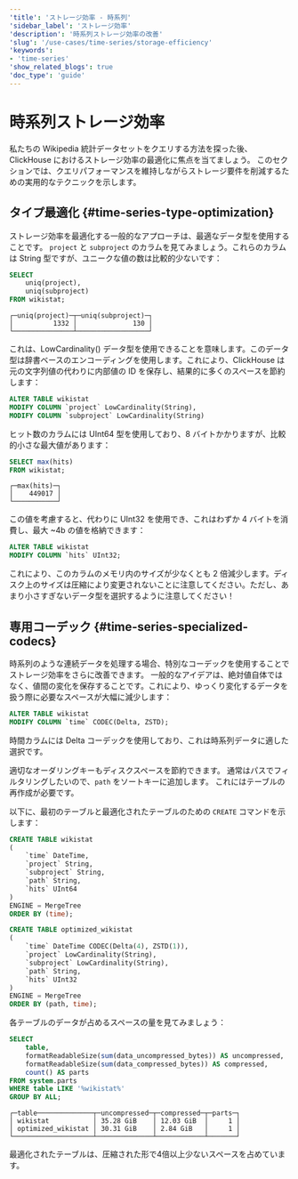 ```yaml
---
'title': 'ストレージ効率 - 時系列'
'sidebar_label': 'ストレージ効率'
'description': '時系列ストレージ効率の改善'
'slug': '/use-cases/time-series/storage-efficiency'
'keywords':
- 'time-series'
'show_related_blogs': true
'doc_type': 'guide'
---
```



# 時系列ストレージ効率

私たちの Wikipedia 統計データセットをクエリする方法を探った後、ClickHouse におけるストレージ効率の最適化に焦点を当てましょう。 
このセクションでは、クエリパフォーマンスを維持しながらストレージ要件を削減するための実用的なテクニックを示します。

## タイプ最適化 {#time-series-type-optimization}

ストレージ効率を最適化する一般的なアプローチは、最適なデータ型を使用することです。 
`project` と `subproject` のカラムを見てみましょう。これらのカラムは String 型ですが、ユニークな値の数は比較的少ないです：

```sql
SELECT
    uniq(project),
    uniq(subproject)
FROM wikistat;
```

```text
┌─uniq(project)─┬─uniq(subproject)─┐
│          1332 │              130 │
└───────────────┴──────────────────┘
```

これは、LowCardinality() データ型を使用できることを意味します。このデータ型は辞書ベースのエンコーディングを使用します。これにより、ClickHouse は元の文字列値の代わりに内部値の ID を保存し、結果的に多くのスペースを節約します：

```sql
ALTER TABLE wikistat
MODIFY COLUMN `project` LowCardinality(String),
MODIFY COLUMN `subproject` LowCardinality(String)
```

ヒット数のカラムには UInt64 型を使用しており、8 バイトかかりますが、比較的小さな最大値があります：

```sql
SELECT max(hits)
FROM wikistat;
```

```text
┌─max(hits)─┐
│    449017 │
└───────────┘
```

この値を考慮すると、代わりに UInt32 を使用でき、これはわずか 4 バイトを消費し、最大 ~4b の値を格納できます：

```sql
ALTER TABLE wikistat
MODIFY COLUMN `hits` UInt32;
```

これにより、このカラムのメモリ内のサイズが少なくとも 2 倍減少します。ディスク上のサイズは圧縮により変更されないことに注意してください。ただし、あまり小さすぎないデータ型を選択するように注意してください！

## 専用コーデック {#time-series-specialized-codecs}

時系列のような連続データを処理する場合、特別なコーデックを使用することでストレージ効率をさらに改善できます。 
一般的なアイデアは、絶対値自体ではなく、値間の変化を保存することです。これにより、ゆっくり変化するデータを扱う際に必要なスペースが大幅に減少します：

```sql
ALTER TABLE wikistat
MODIFY COLUMN `time` CODEC(Delta, ZSTD);
```

時間カラムには Delta コーデックを使用しており、これは時系列データに適した選択です。

適切なオーダリングキーもディスクスペースを節約できます。 
通常はパスでフィルタリングしたいので、`path` をソートキーに追加します。
これにはテーブルの再作成が必要です。

以下に、最初のテーブルと最適化されたテーブルのための `CREATE` コマンドを示します：

```sql
CREATE TABLE wikistat
(
    `time` DateTime,
    `project` String,
    `subproject` String,
    `path` String,
    `hits` UInt64
)
ENGINE = MergeTree
ORDER BY (time);
```

```sql
CREATE TABLE optimized_wikistat
(
    `time` DateTime CODEC(Delta(4), ZSTD(1)),
    `project` LowCardinality(String),
    `subproject` LowCardinality(String),
    `path` String,
    `hits` UInt32
)
ENGINE = MergeTree
ORDER BY (path, time);
```

各テーブルのデータが占めるスペースの量を見てみましょう：

```sql
SELECT
    table,
    formatReadableSize(sum(data_uncompressed_bytes)) AS uncompressed,
    formatReadableSize(sum(data_compressed_bytes)) AS compressed,
    count() AS parts
FROM system.parts
WHERE table LIKE '%wikistat%'
GROUP BY ALL;
```

```text
┌─table──────────────┬─uncompressed─┬─compressed─┬─parts─┐
│ wikistat           │ 35.28 GiB    │ 12.03 GiB  │     1 │
│ optimized_wikistat │ 30.31 GiB    │ 2.84 GiB   │     1 │
└────────────────────┴──────────────┴────────────┴───────┘
```

最適化されたテーブルは、圧縮された形で4倍以上少ないスペースを占めています。
